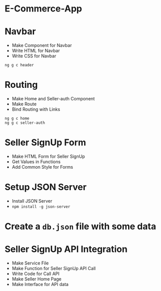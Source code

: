 # E-Commerce-App

# Navbar

* Make Component for Navbar
* Write HTML for Navbar
* Write CSS for Navbar

```
ng g c header
```

# Routing

* Make Home and Seller-auth Component
* Make Route
* Bind Routing with Links
```
ng g c home
ng g c seller-auth
```

# Seller SignUp Form

* Make HTML Form for Seller SignUp
* Get Values in Functions
* Add Common Style for Forms

# Setup JSON Server
* Install JSON Server
* ```npm install -g json-server```

# Create a ```db.json``` file with some data

# Seller SignUp API Integration

* Make Service File
* Make Function for Seller SignUp API Call
* Write Code for Call API
* Make Seller Home Page
* Make Interface for API data
